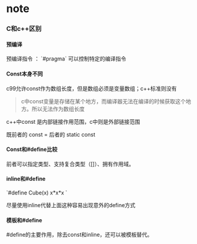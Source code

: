 # note

### C和c++区别

#### 预编译

预编译指令 ： \`\#pragma\` 可以控制特定的编译指令  

#### Const本身不同

c99允许const作为数组长度，但是数组必须是变量数组；c++标准则没有  

> c中const变量是存储在某个地方，而编译器无法在编译的时候获取这个地方。所以无法作为数组长度

c++中const 是内部链接作用范围，c中则是外部链接范围  

既前者的 const = 后者的 static const

#### Const和\#define比较

前者可以指定类型、支持复合类型（\[\]）、拥有作用域。

#### inline和\#define  

\`\#define Cube\(x\) x\*x\*x \`

尽量使用inline代替上面这种容易出现意外的define方式  

#### 模板和\#define

\#define的主要作用，除去const和inline，还可以被模板替代。

